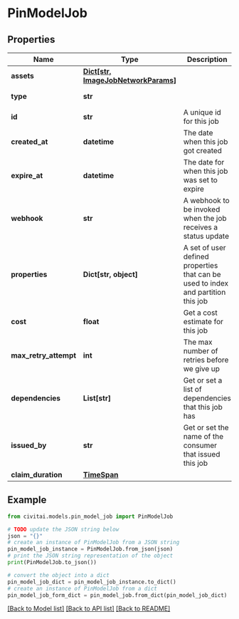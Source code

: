 # PinModelJob


## Properties

Name | Type | Description | Notes
------------ | ------------- | ------------- | -------------
**assets** | [**Dict[str, ImageJobNetworkParams]**](ImageJobNetworkParams.md) |  | [optional] 
**type** | **str** |  | [optional] [readonly] 
**id** | **str** | A unique id for this job | [optional] 
**created_at** | **datetime** | The date when this job got created | [optional] 
**expire_at** | **datetime** | The date for when this job was set to expire | [optional] 
**webhook** | **str** | A webhook to be invoked when the job receives a status update | [optional] 
**properties** | **Dict[str, object]** | A set of user defined properties that can be used to index and partition this job | [optional] 
**cost** | **float** | Get a cost estimate for this job | [optional] [readonly] 
**max_retry_attempt** | **int** | The max number of retries before we give up | [optional] 
**dependencies** | **List[str]** | Get or set a list of dependencies that this job has | [optional] 
**issued_by** | **str** | Get or set the name of the consumer that issued this job | [optional] 
**claim_duration** | [**TimeSpan**](TimeSpan.md) |  | [optional] 

## Example

```python
from civitai.models.pin_model_job import PinModelJob

# TODO update the JSON string below
json = "{}"
# create an instance of PinModelJob from a JSON string
pin_model_job_instance = PinModelJob.from_json(json)
# print the JSON string representation of the object
print(PinModelJob.to_json())

# convert the object into a dict
pin_model_job_dict = pin_model_job_instance.to_dict()
# create an instance of PinModelJob from a dict
pin_model_job_form_dict = pin_model_job.from_dict(pin_model_job_dict)
```
[[Back to Model list]](../README.md#documentation-for-models) [[Back to API list]](../README.md#documentation-for-api-endpoints) [[Back to README]](../README.md)


